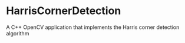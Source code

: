 # HarrisCornerDetection
A C++ OpenCV application that implements the Harris corner detection algorithm
